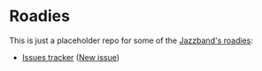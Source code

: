 # Roadies

This is just a placeholder repo for some of the [Jazzband's roadies](https://jazzband.co/roadies):

- [Issues tracker](https://github.com/jazzband/help/issues) ([New issue](https://github.com/jazzband/help/issues/new))
